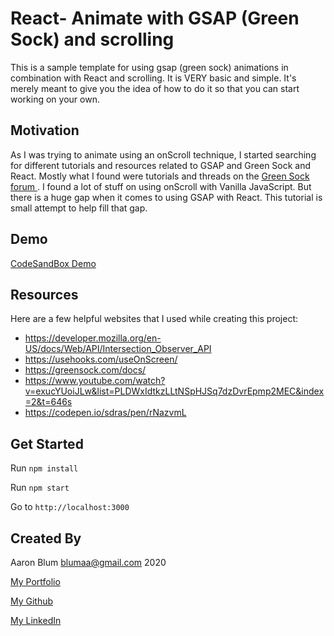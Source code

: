 # React- Animate with GSAP (Green Sock) and scrolling

This is a sample template for using gsap (green sock) animations in combination with React and scrolling. It is VERY basic and simple. It's merely meant to give you the idea of how to do it so that you can start working on your own.

## Motivation

As I was trying to animate using an onScroll technique, I started searching for different tutorials and resources related to GSAP and Green Sock and React. Mostly what I found were tutorials and threads on the [Green Sock forum ](https://greensock.com/forums/). I found a lot of stuff on using onScroll with Vanilla JavaScript. But there is a huge gap when it comes to using GSAP with React. This tutorial is small attempt to help fill that gap.

## Demo

[CodeSandBox Demo](https://codesandbox.io/s/react-gsap-animations-onscroll-mxhd2?file=/src/index.css)

## Resources

Here are a few helpful websites that I used while creating this project:

- https://developer.mozilla.org/en-US/docs/Web/API/Intersection_Observer_API
- https://usehooks.com/useOnScreen/
- https://greensock.com/docs/
- https://www.youtube.com/watch?v=exucYUoiJLw&list=PLDWxIdtkzLLtNSpHJSq7dzDvrEpmp2MEC&index=2&t=646s
- https://codepen.io/sdras/pen/rNazvmL

## Get Started

Run ``` npm install ```

Run ``` npm start ```

Go to ``` http://localhost:3000 ```

## Created By

Aaron Blum
blumaa@gmail.com
2020

[My Portfolio](aaronblum.co)

[My Github](https://github.com/blumaa)

[My LinkedIn](https://www.linkedin.com/in/aaron-blum-0904/)